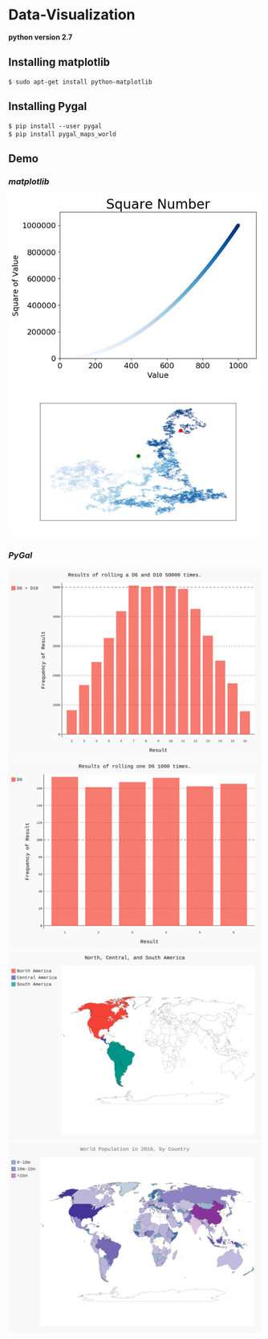 # Data-Visualization

**python version 2.7**
## Installing matplotlib
```
$ sudo apt-get install python-matplotlib
```
## Installing Pygal
```
$ pip install --user pygal
$ pip install pygal_maps_world
```
## Demo
### _matplotlib_
![squares_plot](https://github.com/tngo0508/Data-Visualization/blob/master/images/squares_plot.png)
![random_walk](https://github.com/tngo0508/Data-Visualization/blob/master/images/Figure_1.png)

### _PyGal_
![dice_visual](https://github.com/tngo0508/Data-Visualization/blob/master/images/dice_visual.svg)
![die_visual](https://github.com/tngo0508/Data-Visualization/blob/master/images/die_visual.svg)
![na_pop](https://github.com/tngo0508/Data-Visualization/blob/master/images/americas.svg)
![world_pop](https://github.com/tngo0508/Data-Visualization/blob/master/images/world_population.svg)
